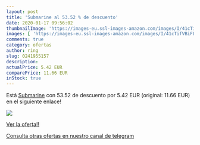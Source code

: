 ```yaml
---
layout: post
title: 'Submarine al 53.52 % de descuento'
date: 2020-01-17 09:56:02
thumbnailImage: 'https://images-eu.ssl-images-amazon.com/images/I/41cTifVBiFL._SL200_.jpg'
images: [ 'https://images-eu.ssl-images-amazon.com/images/I/41cTifVBiFL._SL200_.jpg' ]
comments: true
category: ofertas
author: ring
slug: 0241955157
description:
actualPrice: 5.42 EUR
comparePrice: 11.66 EUR
inStock: true
---
```


Está [Submarine](https://www.amazon.es/dp/0241955157/?tag=redken-21) con 53.52 de descuento por 5.42 EUR (original: 11.66 EUR) en el siguiente enlace!

[![](https://images-eu.ssl-images-amazon.com/images/I/41cTifVBiFL._SL200_.jpg)](https://www.amazon.es/dp/0241955157/?tag=redken-21)

[Ver la oferta!!](https://www.amazon.es/dp/0241955157/?tag=redken-21)

[Consulta otras ofertas en nuestro canal de telegram](https://t.me/s/ofertas25)
